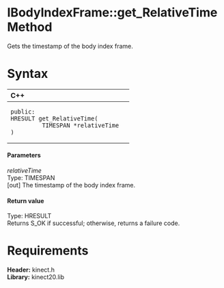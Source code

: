 IBodyIndexFrame::get\_RelativeTime Method  
=========================================  

Gets the timestamp of the body index frame. <span id="syntaxSection"></span>

Syntax  
======  

<table>
<colgroup>
<col width="100%" />
</colgroup>
<thead>
<tr class="header">
<th align="left">C++</th>
</tr>
</thead>
<tbody>
<tr class="odd">
<td align="left"><pre><code>public:  
HRESULT get_RelativeTime(  
         TIMESPAN *relativeTime  
)</code></pre></td>
</tr>
</tbody>
</table>

<span id="ID4EG"></span>
#### Parameters  

*relativeTime*    
Type: TIMESPAN  
[out] The timestamp of the body index frame.  

<span id="ID4EP"></span>
#### Return value  

Type: HRESULT  
Returns S\_OK if successful; otherwise, returns a failure code.  

<span id="requirements"></span>

Requirements  
============  

**Header:** kinect.h  
**Library:** kinect20.lib  



<!--Please do not edit the data in the comment block below.-->
<!--
TOCTitle : get_RelativeTime Method
RLTitle : IBodyIndexFrame::get_RelativeTime Method
KeywordK : get_RelativeTime method
KeywordK : IBodyIndexFrame::get_RelativeTime method
KeywordF : IBodyIndexFrame::get_RelativeTime
KeywordF : get_RelativeTime
KeywordF : Microsoft.Kinect.kinect.IBodyIndexFrame.get_RelativeTime(TIMESPAN@)
KeywordA : M:Microsoft.Kinect.kinect.IBodyIndexFrame.get_RelativeTime(TIMESPAN@)
AssetID : M:Microsoft.Kinect.kinect.IBodyIndexFrame.get_RelativeTime(TIMESPAN@)
Locale : en-us
CommunityContent : 1
APIType : Managed
APILocation : 
APIName : Microsoft.Kinect.kinect.IBodyIndexFrame::get_RelativeTime
TargetOS : Windows
TopicType : kbSyntax
DevLang : C++
DocSet : K4Wv2
ProjType : K4Wv2Proj
Technology : Kinect for Windows
Product : Kinect for Windows SDK v2
productversion : 20
-->
